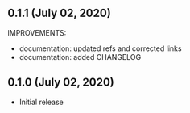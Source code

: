 ## 0.1.1 (July 02, 2020)

IMPROVEMENTS:

* documentation: updated refs and corrected links
* documentation: added CHANGELOG

## 0.1.0 (July 02, 2020)

* Initial release
